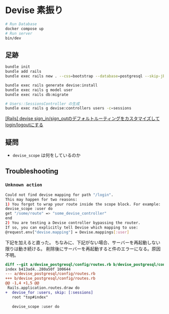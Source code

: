# Devise 素振り

```bash
# Run Database
docker compose up
# Run server
bin/dev
```


## 足跡

```bash
bundle init
bundle add rails
bundle exec rails new . --css=bootstrap --database=postgresql --skip-jbuilder
```

```bash
bundle exec rails generate devise:install
bundle exec rails g model user
bundle exec rails db:migrate
```

```bash
# Users::SessionsController の生成
bundle exec rails g devise:controllers users -c=sessions 
```

[[Rails] devise sign_in/sign_outのデフォルトルーティングをカスタマイズしてlogin/logoutにする](https://tech.mof-mof.co.jp/blog/devise-custom-routes/)

## 疑問

- `devise_scope` は何をしているのか

## Troubleshooting

### `Unknown action`

```bash
Could not find devise mapping for path "/login".
This may happen for two reasons:
1) You forgot to wrap your route inside the scope block. For example:
devise_scope :user do
get "/some/route" => "some_devise_controller"
end
2) You are testing a Devise controller bypassing the router.
If so, you can explicitly tell Devise which mapping to use:
@request.env["devise.mapping"] = Devise.mappings[:user]
```

下記を加えると直った。
ちなみに、下記がない場合、サーバーを再起動しない限りは動き続ける。
削除後にサーバーを再起動すると件のエラーになる。原因不明。

```diff
diff --git a/devise_postgresql/config/routes.rb b/devise_postgresql/config/routes.rb
index b413ad4..280a50f 100644
--- a/devise_postgresql/config/routes.rb
+++ b/devise_postgresql/config/routes.rb
@@ -1,4 +1,5 @@
 Rails.application.routes.draw do
+  devise_for :users, skip: [:sessions]
   root "top#index"
 
   devise_scope :user do
```
